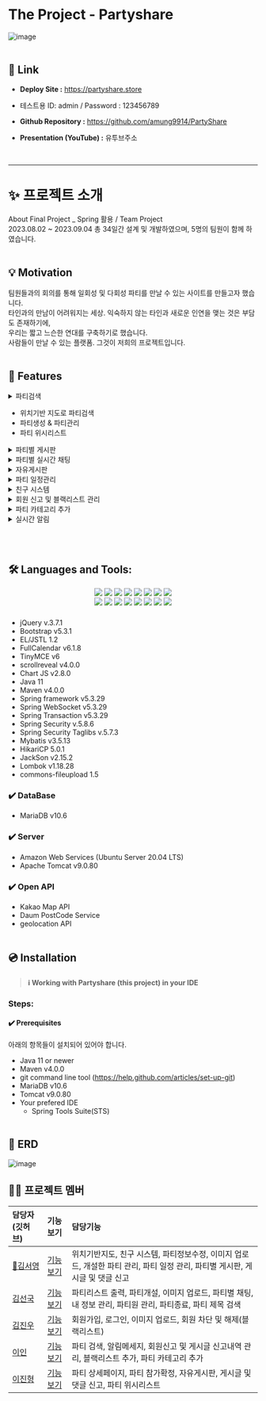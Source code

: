 
# The Project - Partyshare

![image](https://github.com/amung9914/PartyShare/assets/137124338/a0eb259b-6a6e-4ad5-8394-877e0f766918)
<br><br/>
## 🔗 Link
- **Deploy Site :** https://partyshare.store
- 테스트용 ID: admin / Password : 123456789

- **Github Repository :** https://github.com/amung9914/PartyShare
  
- **Presentation (YouTube) :** 유투브주소
<br/>

* * *

#  ✨ 프로젝트 소개
About Final Project _ Spring 활용 / Team Project <br/>
2023.08.02 ~ 2023.09.04 총 34일간 설계 및 개발하였으며, 5명의 팀원이 함께 하였습니다.
<br><br/>
## 💡 Motivation
팀원들과의 회의를 통해 일회성 및 다회성 파티를 만날 수 있는 사이트를 만들고자 했습니다.  <br/>
타인과의 만남이 어려워지는 세상. 익숙하지 않는 타인과 새로운 인연을 맺는 것은 부담도 존재하기에, <br/>
우리는 짧고 느슨한 연대를 구축하기로 했습니다. <br/>
사람들이 만날 수 있는 플랫폼. 그것이 저희의 프로젝트입니다. 
<br><br>

## 📌 Features

<details>
<summary>파티검색</summary>
<div markdown="1">
![image](https://github.com/amung9914/PartyShare/assets/137124338/b5c967d2-36fd-473f-a2c7-cd5e9db5553c)
</div>
</details>

- 위치기반 지도로 파티검색
- 파티생성 & 파티관리
- 파티 위시리스트

<details>
<summary>파티별 게시판</summary>
<div markdown="1">
![image](https://github.com/amung9914/PartyShare/assets/137128415/4d35f3fb-6bb2-416d-be2c-9c635fac19a3)
</div>
</details>

<details>
<summary>파티별 실시간 채팅</summary>
<div markdown="1">
![image](https://github.com/amung9914/PartyShare/assets/137128415/bfa7a824-3d4c-4fae-bda4-fef0eee65b5a)
</div>
</details>

<details>
<summary>자유게시판</summary>
<div markdown="1">
![image](https://github.com/amung9914/PartyShare/assets/137128415/439cf435-2952-405c-8016-2c4892fdd50a)
</div>
</details>

<details>
<summary>파티 일정관리</summary>
<div markdown="1">
![image](https://github.com/amung9914/PartyShare/assets/137128415/8e10e7d5-a01a-4019-b06f-973f6a276c0e)
</div>
</details>

<details>
<summary>친구 시스템</summary>
<div markdown="1">
![image](https://github.com/amung9914/PartyShare/assets/137128415/a96f9836-ada7-4cd7-b8cb-746d4a02b261)
</div>
</details>

<details>
<summary>회원 신고 및 블랙리스트 관리</summary>
<div markdown="1">
![image](https://github.com/amung9914/PartyShare/assets/137128415/6aaa6879-85ed-4d59-8170-97666ad82ffc)
</div>
</details>

<details>
<summary>파티 카테고리 추가</summary>
<div markdown="1">
![image](https://github.com/amung9914/PartyShare/assets/137128415/b3c375bc-fa5c-4e54-849c-a828ffde588b)
</div>
</details>

<details>
<summary>실시간 알림</summary>
<div markdown="1">
![image](https://github.com/amung9914/PartyShare/assets/137128415/35daf4b7-f5d0-45f7-a9b6-2ac6b55ef04d)
</div>
</details>

<br><br>

## 🛠 Languages and Tools:

<div align="center">
	<img src="https://img.shields.io/badge/Java-007396?style=flat&logo=Java&logoColor=white" />
	<img src="https://img.shields.io/badge/HTML5-E34F26?style=flat&logo=HTML5&logoColor=white" />
	<img src="https://img.shields.io/badge/CSS3-1572B6?style=flat&logo=CSS3&logoColor=white" />
  <img src="https://img.shields.io/badge/JavaScript-F7DF1E?style=flat&logo=JavaScript&logoColor=white" />
  <img src="https://img.shields.io/badge/jQuery-0769AD?style=flat&logo=jQuery&logoColor=white" />
  <img src="https://img.shields.io/badge/Bootstrap-7952B3?style=flat&logo=Bootstrap&logoColor=white" />
  <img src="https://img.shields.io/badge/Chart.js-FF6384?style=flat&logo=Chart.js&logoColor=white" />
  <img src="https://img.shields.io/badge/Apache Maven-C71A36?style=flat&logo=Apache Maven&logoColor=white" />
  <br/>
  <img src="https://img.shields.io/badge/Spring-6DB33F?style=flat&logo=Spring&logoColor=white" />
  <img src="https://img.shields.io/badge/Spring Security-6DB33F?style=flat&logo=Spring Security&logoColor=white" />
  <img src="https://img.shields.io/badge/MariaDB-003545?style=flat&logo=MariaDB&logoColor=white" />
  <img src="https://img.shields.io/badge/Amazon AWS-232F3E?style=flat&logo=Amazon AWS&logoColor=white" />
  <img src="https://img.shields.io/badge/Apache Tomcat-F8DC75?style=flat&logo=Apache Tomcat&logoColor=white" />
  <img src="https://img.shields.io/badge/Kakao-FFCD00?style=flat&logo=Kakao&logoColor=white" />
  <img src="https://img.shields.io/badge/Git-F05032?style=flat&logo=Git&logoColor=white" />
  <img src="https://img.shields.io/badge/Notion-000000?style=flat&logo=Notion&logoColor=white" />
</div>

### 
- jQuery v.3.7.1
- Bootstrap v5.3.1
- EL/JSTL 1.2
- FullCalendar v6.1.8
- TinyMCE v6
- scrollreveal v4.0.0
- Chart JS v2.8.0
- Java 11
- Maven v4.0.0
- Spring framework v5.3.29
- Spring WebSocket v5.3.29
- Spring Transaction v5.3.29
- Spring Security v.5.8.6
- Spring Security Taglibs v.5.7.3
- Mybatis v3.5.13
- HikariCP 5.0.1
- JackSon v2.15.2
- Lombok v1.18.28
- commons-fileupload 1.5

### ✔️ DataBase
- MariaDB v10.6

### ✔️ Server
- Amazon Web Services (Ubuntu Server 20.04 LTS)
- Apache Tomcat v9.0.80

### ✔️ Open API
- Kakao Map API
- Daum PostCode Service
- geolocation API
<br><br/>
## 💿 Installation
> #### ℹ️ Working with Partyshare (this project) in your IDE
### Steps:
#### ✔️ Prerequisites
아래의 항목들이 설치되어 있어야 합니다.
- Java 11 or newer
- Maven v4.0.0
- git command line tool (https://help.github.com/articles/set-up-git)
- MariaDB v10.6
- Tomcat v9.0.80
- Your prefered IDE
    - Spring Tools Suite(STS)
<br><br/>
## 🧱 ERD
![image](https://github.com/amung9914/PartyShare/assets/137124338/113952a5-6f90-4e1b-a638-9a2697b7dd89)

## ‍🧑‍💻 프로젝트 멤버

|담당자(깃허브)|기능보기|담당기능|
|:---|:---|:---|
|[🔰김서영](https://github.com/amung9914) |[기능보기](https://github.com/amung9914/PartyShare/edit/master/README.md)|위치기반지도, 친구 시스템, 파티정보수정, 이미지 업로드, 개설한 파티 관리, 파티 일정 관리, 파티별 게시판, 게시글 및 댓글 신고|
|[김선국](https://github.com/rlatjsrnr) |[기능보기](https://github.com/amung9914/PartyShare/blob/master/%EA%B9%80%EC%84%A0%EA%B5%AD.md)|파티리스트 출력, 파티개설, 이미지 업로드, 파티별 채팅, 내 정보 관리, 파티원 관리, 파티종료, 파티 제목 검색|
|[김진우](https://github.com/kimjw1200) |[기능보기](https://github.com/amung9914/PartyShare/edit/master/README.md)|회원가입, 로그인, 이미지 업로드, 회원 차단 및 해제(블랙리스트)|
|[이인](https://github.com/ini-code) |[기능보기](https://github.com/amung9914/PartyShare/edit/master/README.md)|파티 검색, 알림메세지, 회원신고 및 게시글 신고내역 관리, 블랙리스트 추가, 파티 카테고리 추가|
|[이진형](https://github.com/JinLeebriller) |[기능보기](https://github.com/amung9914/PartyShare/edit/master/README.md)|파티 상세페이지, 파티 참가확정, 자유게시판, 게시글 및 댓글 신고, 파티 위시리스트|


